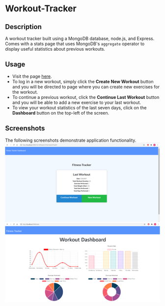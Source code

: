 # Workout-Tracker

## Description
A workout tracker built using a MongoDB database, node.js, and Express.
Comes with a stats page that uses MongoDB's `aggregate` operator to display useful statistics about 
previous workouts.

## Usage
* Visit the page [here](https://serene-gorge-20023.herokuapp.com/).
* To log in a new workout, simply click the **Create New Workout** button and you will be directed to page where 
you can create new exercises for the workout.
* To continue a previous workout, click the **Continue Last Workout** button and you will be able to add a new exercise
to your last workout.
* To view your workout statistics of the last seven days, click on the **Dashboard** button on the top-left of the screen.

## Screenshots
The following screenshots demonstrate application functionality.
![Screenshot 1](https://github.com/ankushchalla/Workout-Tracker/blob/main/screenshots/home.png)
![Screenshot 2](https://github.com/ankushchalla/Workout-Tracker/blob/main/screenshots/stats.png)
